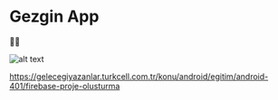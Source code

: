 # Gezgin App
💃💪

![alt text](https://firebasestorage.googleapis.com/v0/b/gykfirebaseauthsampleproject.appspot.com/o/New%20Project-198.png?alt=media&token=9a2fe5c9-b0d7-4eab-a2e9-f8c6dc1ec5ef)

https://gelecegiyazanlar.turkcell.com.tr/konu/android/egitim/android-401/firebase-proje-olusturma
